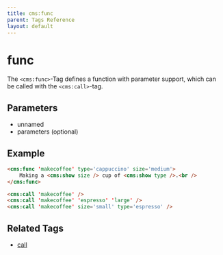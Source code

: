 ```yaml
---
title: cms:func
parent: Tags Reference
layout: default
---
```


# func
The `<cms:func>`-Tag defines a function with parameter support, which can be called with the  `<cms:call>`-tag.

## Parameters

* unnamed
* parameters (optional)

## Example

```html
<cms:func 'makecoffee' type='cappuccino' size='medium'>
    Making a <cms:show size /> cup of <cms:show type />.<br />
</cms:func>

<cms:call 'makecoffee' />
<cms:call 'makecoffee' 'espresso' 'large' />
<cms:call 'makecoffee' size='small' type='espresso' />
```


## Related Tags

* [call](./call.html)